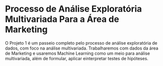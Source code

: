 # Processo de Análise Exploratória Multivariada Para a Área de Marketing

O Projeto 1 é um passeio completo pelo processo de análise exploratória de dados, com foco  na  análise  multivariada.  Trabalharemos  com  dados  da  área  de  Marketing  e  usaremos Machine  Learning  como  um  meio  para  análise  multivariada,  além  de  formular,  aplicar  einterpretar testes de hipóteses.